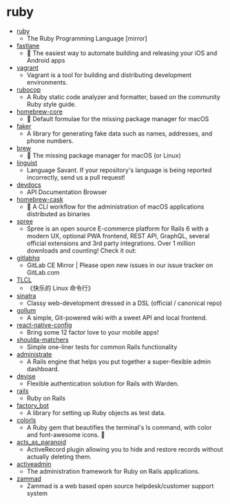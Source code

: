 # ruby
- [ruby](https://github.com/ruby/ruby)
  - The Ruby Programming Language [mirror]
- [fastlane](https://github.com/fastlane/fastlane)
  - 🚀 The easiest way to automate building and releasing your iOS and Android apps
- [vagrant](https://github.com/hashicorp/vagrant)
  - Vagrant is a tool for building and distributing development environments.
- [rubocop](https://github.com/rubocop-hq/rubocop)
  - A Ruby static code analyzer and formatter, based on the community Ruby style guide.
- [homebrew-core](https://github.com/Homebrew/homebrew-core)
  - 🍻 Default formulae for the missing package manager for macOS
- [faker](https://github.com/faker-ruby/faker)
  - A library for generating fake data such as names, addresses, and phone numbers.
- [brew](https://github.com/Homebrew/brew)
  - 🍺 The missing package manager for macOS (or Linux)
- [linguist](https://github.com/github/linguist)
  - Language Savant. If your repository's language is being reported incorrectly, send us a pull request!
- [devdocs](https://github.com/freeCodeCamp/devdocs)
  - API Documentation Browser
- [homebrew-cask](https://github.com/Homebrew/homebrew-cask)
  - 🍻 A CLI workflow for the administration of macOS applications distributed as binaries
- [spree](https://github.com/spree/spree)
  - Spree is an open source E-commerce platform for Rails 6 with a modern UX, optional PWA frontend, REST API, GraphQL, several official extensions and 3rd party integrations. Over 1 million downloads and counting! Check it out:
- [gitlabhq](https://github.com/gitlabhq/gitlabhq)
  - GitLab CE Mirror | Please open new issues in our issue tracker on GitLab.com
- [TLCL](https://github.com/billie66/TLCL)
  - 《快乐的 Linux 命令行》
- [sinatra](https://github.com/sinatra/sinatra)
  - Classy web-development dressed in a DSL (official / canonical repo)
- [gollum](https://github.com/gollum/gollum)
  - A simple, Git-powered wiki with a sweet API and local frontend.
- [react-native-config](https://github.com/luggit/react-native-config)
  - Bring some 12 factor love to your mobile apps!
- [shoulda-matchers](https://github.com/thoughtbot/shoulda-matchers)
  - Simple one-liner tests for common Rails functionality
- [administrate](https://github.com/thoughtbot/administrate)
  - A Rails engine that helps you put together a super-flexible admin dashboard.
- [devise](https://github.com/heartcombo/devise)
  - Flexible authentication solution for Rails with Warden.
- [rails](https://github.com/rails/rails)
  - Ruby on Rails
- [factory_bot](https://github.com/thoughtbot/factory_bot)
  - A library for setting up Ruby objects as test data.
- [colorls](https://github.com/athityakumar/colorls)
  - A Ruby gem that beautifies the terminal's ls command, with color and font-awesome icons. 🎉
- [acts_as_paranoid](https://github.com/ActsAsParanoid/acts_as_paranoid)
  - ActiveRecord plugin allowing you to hide and restore records without actually deleting them.
- [activeadmin](https://github.com/activeadmin/activeadmin)
  - The administration framework for Ruby on Rails applications.
- [zammad](https://github.com/zammad/zammad)
  - Zammad is a web based open source helpdesk/customer support system
